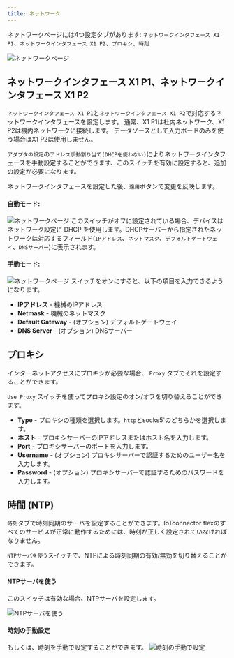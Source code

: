 ```yaml
---
title: ネットワーク
---
```


ネットワークページには4つ設定タブがあります: `ネットワークインタフェース X1 P1`、`ネットワークインタフェース X1 P2`、`プロキシ`、`時刻`

![ネットワークページ](/img/network_page.png)

## ネットワークインタフェース X1 P1、ネットワークインタフェース X1 P2

`ネットワークインタフェース X1 P1`と`ネットワークインタフェース X1 P2`で対応するネットワークインタフェースを設定します。
通常、X1 P1は社内ネットワーク、X1 P2は機内ネットワークに接続します。
データソースとして入力ボードのみを使う場合はX1 P2は使用しません。

`アダプタの設定`の`アドレス手動割り当て(DHCPを使わない)`によりネットワークインタフェースを手動設定することができます、このスイッチを有効に設定すると、追加の設定が必要になります。

ネットワークインタフェースを設定した後、`適用`ボタンで変更を反映します。

#### 自動モード:

![ネットワークページ](/img/network_auto.png)
このスイッチがオフに設定されている場合、デバイスはネットワーク設定に DHCP を使用します。DHCPサーバーから指定されたネットワークは対応するフィールド(`IPアドレス`、`ネットマスク`、`デフォルトゲートウェイ`、`DNSサーバー`)に表示されます。

#### 手動モード:

![ネットワークページ](/img/network_manual.png)
スイッチをオンにすると、以下の項目を入力できるようになります。

- **IPアドレス** - 機械のIPアドレス
- **Netmask** - 機械のネットマスク
- **Default Gateway** - (オプション) デフォルトゲートウェイ
- **DNS Server** - (オプション) DNSサーバー

## プロキシ

インターネットアクセスにプロキシが必要な場合、 `Proxy` タブでそれを設定することができます。

`Use Proxy` スイッチを使ってプロキシ設定のオン/オフを切り替えることができます。

- **Type** - プロキシの種類を選択します。`http`とsocks5`のどちらかを選択します。
- **ホスト** - プロキシサーバーのIPアドレスまたはホスト名を入力します。
- **Port** - プロキシサーバーのポートを入力します。
- **Username** - (オプション) プロキシサーバーで認証するためのユーザー名を入力します。
- **Password** - (オプション) プロキシサーバーで認証するためのパスワードを入力します。

## 時間 (NTP)

`時刻`タブで時刻同期のサーバを設定することができます。IoTconnector flexのすべてのサービスが正常に動作するためには、時刻が正しく設定されていなければなりません。

`NTPサーバを使う`スイッチで、NTPによる時刻同期の有効/無効を切り替えることができます。

#### NTPサーバを使う

このスイッチは有効な場合、NTPサーバを設定します。

![NTPサーバを使う](/img/time_ntpserver.png)

#### 時刻の手動設定

もしくは、時刻を手動で設定することができます。
![時刻の手動で設定](/img/time_manual.png)
